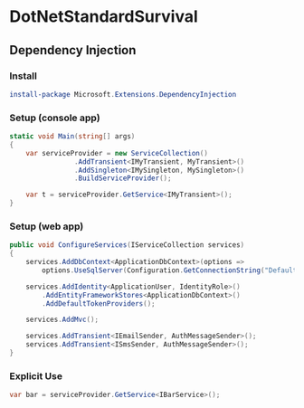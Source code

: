 # DotNetStandardSurvival

## Dependency Injection

### Install

```powershell
install-package Microsoft.Extensions.DependencyInjection
```
### Setup (console app)

```c#
static void Main(string[] args)
{
    var serviceProvider = new ServiceCollection()
                .AddTransient<IMyTransient, MyTransient>()
                .AddSingleton<IMySingleton, MySingleton>()
                .BuildServiceProvider();

    var t = serviceProvider.GetService<IMyTransient>();
}
```

### Setup (web app)

```c#
public void ConfigureServices(IServiceCollection services)
{
    services.AddDbContext<ApplicationDbContext>(options =>
        options.UseSqlServer(Configuration.GetConnectionString("DefaultConnection")));

    services.AddIdentity<ApplicationUser, IdentityRole>()
        .AddEntityFrameworkStores<ApplicationDbContext>()
        .AddDefaultTokenProviders();

    services.AddMvc();

    services.AddTransient<IEmailSender, AuthMessageSender>();
    services.AddTransient<ISmsSender, AuthMessageSender>();
}
```

### Explicit Use

```c#
var bar = serviceProvider.GetService<IBarService>();
```
